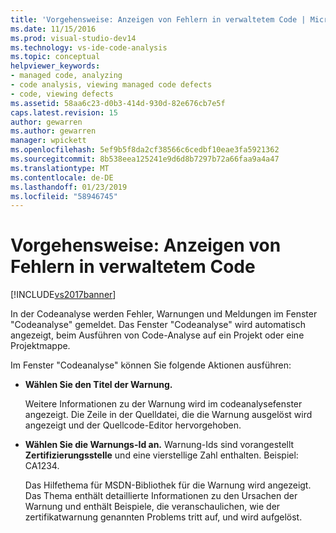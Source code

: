 ```yaml
---
title: 'Vorgehensweise: Anzeigen von Fehlern in verwaltetem Code | Microsoft-Dokumentation'
ms.date: 11/15/2016
ms.prod: visual-studio-dev14
ms.technology: vs-ide-code-analysis
ms.topic: conceptual
helpviewer_keywords:
- managed code, analyzing
- code analysis, viewing managed code defects
- code, viewing defects
ms.assetid: 58aa6c23-d0b3-414d-930d-82e676cb7e5f
caps.latest.revision: 15
author: gewarren
ms.author: gewarren
manager: wpickett
ms.openlocfilehash: 5ef9b5f8da2cf38566c6cedbf10eae3fa5921362
ms.sourcegitcommit: 8b538eea125241e9d6d8b7297b72a66faa9a4a47
ms.translationtype: MT
ms.contentlocale: de-DE
ms.lasthandoff: 01/23/2019
ms.locfileid: "58946745"
---
```

# <a name="how-to-view-managed-code-defects"></a>Vorgehensweise: Anzeigen von Fehlern in verwaltetem Code
[!INCLUDE[vs2017banner](../includes/vs2017banner.md)]

In der Codeanalyse werden Fehler, Warnungen und Meldungen im Fenster "Codeanalyse" gemeldet. Das Fenster "Codeanalyse" wird automatisch angezeigt, beim Ausführen von Code-Analyse auf ein Projekt oder eine Projektmappe.  
  
 Im Fenster "Codeanalyse" können Sie folgende Aktionen ausführen:  
  
-   **Wählen Sie den Titel der Warnung.**  
  
     Weitere Informationen zu der Warnung wird im codeanalysefenster angezeigt. Die Zeile in der Quelldatei, die die Warnung ausgelöst wird angezeigt und der Quellcode-Editor hervorgehoben.  
  
-   **Wählen Sie die Warnungs-Id an.** Warnung-Ids sind vorangestellt **Zertifizierungsstelle** und eine vierstellige Zahl enthalten. Beispiel: CA1234.  
  
     Das Hilfethema für MSDN-Bibliothek für die Warnung wird angezeigt. Das Thema enthält detaillierte Informationen zu den Ursachen der Warnung und enthält Beispiele, die veranschaulichen, wie der zertifikatwarnung genannten Problems tritt auf, und wird aufgelöst.
